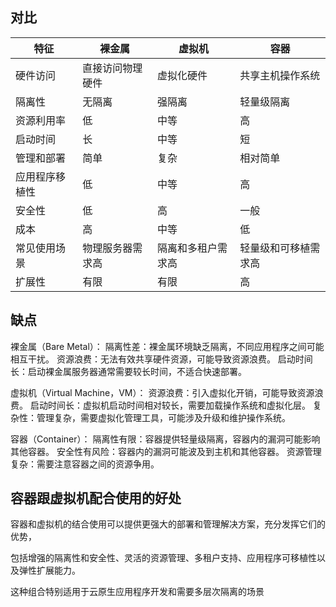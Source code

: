 ## 对比

| 特征            | 裸金属          | 虚拟机              | 容器              |
|-----------------|-----------------|---------------------|-------------------|
| 硬件访问       | 直接访问物理硬件 | 虚拟化硬件         | 共享主机操作系统 |
| 隔离性         | 无隔离           | 强隔离              | 轻量级隔离       |
| 资源利用率     | 低               | 中等                | 高                |
| 启动时间       | 长               | 中等                | 短                |
| 管理和部署     | 简单             | 复杂                | 相对简单         |
| 应用程序移植性 | 低               | 中等                | 高                |
| 安全性         | 低               | 高                  | 一般               |
| 成本           | 高               | 中等                | 低                |
| 常见使用场景   | 物理服务器需求高 | 隔离和多租户需求高  | 轻量级和可移植需求高 |
| 扩展性         | 有限            | 有限                | 高                |

## 缺点

裸金属（Bare Metal）：
隔离性差：裸金属环境缺乏隔离，不同应用程序之间可能相互干扰。
资源浪费：无法有效共享硬件资源，可能导致资源浪费。
启动时间长：启动裸金属服务器通常需要较长时间，不适合快速部署。

虚拟机（Virtual Machine，VM）：
资源浪费：引入虚拟化开销，可能导致资源浪费。
启动时间长：虚拟机启动时间相对较长，需要加载操作系统和虚拟化层。
复杂性：管理复杂，需要虚拟化管理工具，可能涉及升级和维护操作系统。

容器（Container）：
隔离性有限：容器提供轻量级隔离，容器内的漏洞可能影响其他容器。
安全性有风险：容器内的漏洞可能波及到主机和其他容器。
资源管理复杂：需要注意容器之间的资源争用。

## 容器跟虚拟机配合使用的好处

容器和虚拟机的结合使用可以提供更强大的部署和管理解决方案，充分发挥它们的优势，

包括增强的隔离性和安全性、灵活的资源管理、多租户支持、应用程序可移植性以及弹性扩展能力。

这种组合特别适用于云原生应用程序开发和需要多层次隔离的场景
